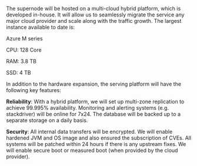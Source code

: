 The supernode will be hosted on a multi-cloud hybrid platform, which is developed in-house. It will allow us to seamlessly migrate the service any major cloud provider and scale along with the traffic growth. The largest instance available to date is:

Azure M series 

CPU: 128 Core 

RAM: 3.8 TB 

SSD: 4 TB 

In addition to the hardware expansion, the serving platform will have the following key features:

**Reliability**: With a hybrid platform, we will set up multi-zone replication to achieve 99.995% availability. Monitoring and alerting systems (e.g. stackdriver) will be online for 7x24. The database will be backed up to a separate storage on a daily basis.

**Security**: All internal data transfers will be encrypted. We will enable hardened JVM and OS image and also ensured the subscription of CVEs. All systems will be patched within 24 hours if there is any upstream fixes. We will enable secure boot or measured boot (when provided by the cloud provider).


